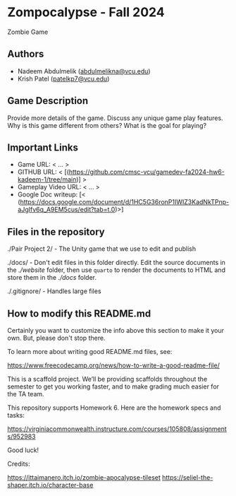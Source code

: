 # Zompocalypse - Fall 2024

Zombie Game

## Authors

- Nadeem Abdulmelik (abdulmelikna@vcu.edu)
- Krish Patel (patelkp7@vcu.edu)

## Game Description

Provide more details of the game.  Discuss any unique game play features.  Why is
this game different from others?  What is the goal for playing?

## Important Links

- Game URL: < ... >
- GITHUB URL: < [(https://github.com/cmsc-vcu/gamedev-fa2024-hw6-kadeem-1/tree/main)] >
- Gameplay Video URL: < ... >
- Google Doc writeup: [< (https://docs.google.com/document/d/1HC5G36ronP1IWIZ3KadNkTPnp-aJgIfv6q_A9EM5cus/edit?tab=t.0)>]

## Files in the repository

./Pair Project 2/ - The Unity game that we use to edit and publish

./docs/ - Don't edit files in this folder directly.  Edit the source documents in the *./website* folder, then use `quarto` to render the documents to HTML and store them in the *./docs* folder.

./.gitignore/ - Handles large files 


## How to modify this README.md

Certainly you want to customize the info above this section to make it your own. But, please don't stop there.

To learn more about writing good README.md files, see:

<https://www.freecodecamp.org/news/how-to-write-a-good-readme-file/>

This is a scaffold project. We’ll be providing scaffolds throughout the
semester to get you working faster, and to make grading much easier for
the TA team.

This repository supports Homework 6. Here are the homework specs and
tasks:

<https://virginiacommonwealth.instructure.com/courses/105808/assignments/952983>

Good luck!

Credits: 

https://ittaimanero.itch.io/zombie-apocalypse-tileset 
https://seliel-the-shaper.itch.io/character-base

